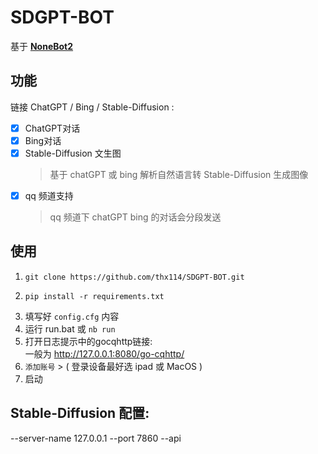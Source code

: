 # SDGPT-BOT
基于 **[NoneBot2](https://v2.nonebot.dev/)** 
  
 
## 功能

链接 ChatGPT / Bing / Stable-Diffusion  :   
- [x] ChatGPT对话 
- [x] Bing对话
- [x] Stable-Diffusion 文生图  
  > 基于 chatGPT 或 bing 解析自然语言转 Stable-Diffusion 生成图像
- [x] qq 频道支持 
  > qq 频道下 chatGPT bing 的对话会分段发送

## 使用
1. ```
   git clone https://github.com/thx114/SDGPT-BOT.git
3. ```
   pip install -r requirements.txt
3. 填写好 `config.cfg` 内容
4. 运行 run.bat 或 `nb run`
5. 打开日志提示中的gocqhttp链接:   
   一般为 http://127.0.0.1:8080/go-cqhttp/
6. `添加账号` > ( 登录设备最好选 ipad 或 MacOS )
7. 启动

## Stable-Diffusion 配置:
--server-name 127.0.0.1 --port 7860 --api
